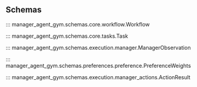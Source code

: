 ## Schemas

::: manager_agent_gym.schemas.core.workflow.Workflow

::: manager_agent_gym.schemas.core.tasks.Task

::: manager_agent_gym.schemas.execution.manager.ManagerObservation

::: manager_agent_gym.schemas.preferences.preference.PreferenceWeights

::: manager_agent_gym.schemas.execution.manager_actions.ActionResult

